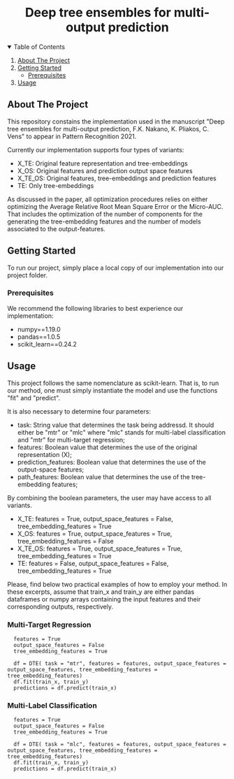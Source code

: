 <!--
*** Thanks for checking out the Best-README-Template. If you have a suggestion
*** that would make this better, please fork the repo and create a pull request
*** or simply open an issue with the tag "enhancement".
*** Thanks again! Now go create something AMAZING! :D
-->



<!-- PROJECT SHIELDS -->
<!--
*** I'm using markdown "reference style" links for readability.
*** Reference links are enclosed in brackets [ ] instead of parentheses ( ).
*** See the bottom of this document for the declaration of the reference variables
*** for contributors-url, forks-url, etc. This is an optional, concise syntax you may use.
*** https://www.markdownguide.org/basic-syntax/#reference-style-links
-->


<!-- PROJECT LOGO -->
<br />
<p align="center">

  <h1 align="center">Deep tree ensembles for multi-output prediction</h1>
</p>



<!-- TABLE OF CONTENTS -->
<details open="open">
  <summary>Table of Contents</summary>
  <ol>
    <li>
      <a href="#about-the-project">About The Project</a>
    </li>
    <li>
      <a href="#getting-started">Getting Started</a>
      <ul>
        <li><a href="#prerequisites">Prerequisites</a></li>
      </ul>
    </li>
    <li><a href="#usage">Usage</a></li>
  </ol>
</details>



<!-- ABOUT THE PROJECT -->
## About The Project


This repository constains the implementation used in the manuscript "Deep tree ensembles for multi-output prediction, F.K. Nakano, K. Pliakos, C. Vens" to appear in Pattern Recognition 2021.


Currently our implementation supports four types of variants:
  <ul>
   <li>X_TE: Original feature representation and tree-embeddings  </li>
   <li>X_OS: Original features and prediction output space features </li>
    <li>X_TE_OS: Original features, tree-embeddings and prediction features </li>
   <li>TE: Only tree-embeddings </li>
   </ul> 
   
As discussed in the paper, all optimization procedures relies on either optimizing the Average Relative Root Mean Square Error or the Micro-AUC. That includes the optimization of the number of components for the generating the tree-embedding features and the number of models associated to the output-features.


<!-- GETTING STARTED -->
## Getting Started

To run our project, simply place a local copy of our implementation into our project folder. 

### Prerequisites

We recommend the following libraries to best experience our implementation: 

  * numpy==1.19.0
  * pandas==1.0.5
  * scikit_learn==0.24.2
 
  
<!-- USAGE EXAMPLES -->
## Usage


This project follows the same nomenclature as scikit-learn. That is, to run our method, one must simply instantiate the model and use the functions "fit" and "predict".

It is also necessary to determine four parameters:
<ul>
  <li>task: String value that determines the task being addressd. It should either be "mtr" or "mlc" where "mlc" stands for multi-label classification and "mtr" for multi-target regression; </li>
  <li>features: Boolean value that determines the use of the original representation (X); </li>
  <li>prediction_features: Boolean value that determines the use of the output-space features;</li>
  <li>path_features: Boolean value that determines the use of the tree-embedding features;</li>
</ul>
  
  
By combining the boolean parameters, the user may have access to all variants. 

 <ul>
   <li>X_TE: features = True, output_space_features = False, tree_embedding_features = True </li>
   <li>X_OS: features = True, output_space_features = True, tree_embedding_features = False </li>
   <li>X_TE_OS: features = True, output_space_features = True, tree_embedding_features = True </li>
   <li>TE: features = False, output_space_features = False, tree_embedding_features = True </li>
 </ul> 

Please, find below two practical examples of how to employ your method. In these excerpts, assume that train_x and train_y are either pandas dataframes or numpy arrays containing the input features and their corresponding outputs, respectively.


<h3> Multi-Target Regression </h3>

```
  features = True
  output_space_features = False
  tree_embedding_features = True
  
  df = DTE( task = "mtr", features = features, output_space_features = output_space_features, tree_embedding_features = tree_embedding_features)
  df.fit(train_x, train_y)
  predictions = df.predict(train_x)
 ```


<h3> Multi-Label Classification</h3>

```
  features = True
  output_space_features = False
  tree_embedding_features = True
  
  df = DTE( task = "mlc", features = features, output_space_features = output_space_features, tree_embedding_features = tree_embedding_features)
  df.fit(train_x, train_y)
  predictions = df.predict(train_x)

   ```




